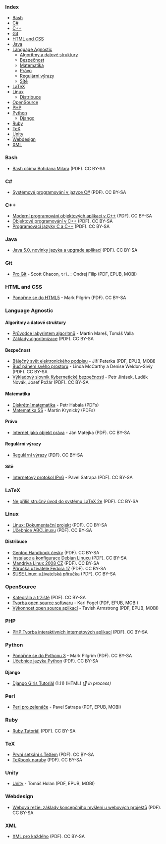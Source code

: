### Index

* [Bash](#bash)
* [C#](#csharp)
* [C++](#cpp)
* [Git](#git)
* [HTML and CSS](#html-and-css)
* [Java](#java)
* [Language Agnostic](#language-agnostic)
    * [Algoritmy a datové struktury](#algoritmy-a-datove-struktury)
    * [Bezpečnost](#bezpecnost)
    * [Matematika](#matematika)
    * [Právo](#pravo)
    * [Regulární výrazy](#regularni-vyrazy)
    * [Sítě](#site)
* [LaTeX](#latex)
* [Linux](#linux)
    * [Distribuce](#distribuce)
* [OpenSource](#opensource)
* [PHP](#php)
* [Python](#python)
    * [Django](#django)
* [Ruby](#ruby)
* [TeX](#tex)
* [Unity](#unity)
* [Webdesign](#webdesign)
* [XML](#xml)


### Bash

* [Bash očima Bohdana Milara](http://i.iinfo.cz/files/root/k/bash_ocima_bohdana_milara.pdf) (PDF). CC BY-SA


### <a id="csharp"></a>C\#

* [Systémové programování v jazyce C#](https://phoenix.inf.upol.cz/esf/ucebni/sysprog.pdf) (PDF). CC BY-SA


### <a id="cpp"></a>C++

* [Moderní programování objektových aplikací v C++](https://akela.mendelu.cz/~xvencal2/CPP/opora.pdf) (PDF). CC BY-SA
* [Objektové programování v C++](http://media1.jex.cz/files/media1:49e6b94e79262.pdf.upl/07.%20Objektov%C3%A9%20programov%C3%A1n%C3%AD%20v%20C%2B%2B.pdf) (PDF). CC BY-SA
* [Programovací jazyky C a C++](http://homel.vsb.cz/~s1a10/educ/C_CPP/C_CPP_web.pdf) (PDF). CC BY-SA


### Java

* [Java 5.0, novinky jazyka a upgrade aplikací](http://i.iinfo.cz/files/root/k/java-5-0-novinky-jazyka-a-upgrade-aplikaci.pdf) (PDF). CC BY-SA


### Git

* [Pro Git](https://knihy.nic.cz/#ProGit) - Scott Chacon, `trl.:` Ondrej Filip (PDF, EPUB, MOBI)


### HTML and CSS

* [Ponořme se do HTML5](https://knihy.nic.cz/#HTML5) - Mark Pilgrim (PDF). CC BY-SA


### Language Agnostic

#### Algoritmy a datové struktury

* [Průvodce labyrintem algoritmů](http://pruvodce.ucw.cz) - Martin Mareš, Tomáš Valla
* [Základy algoritmizace](http://i.iinfo.cz/files/root/k/Zaklady_algorimizace.pdf) (PDF). CC BY-SA


#### Bezpečnost

* [Báječný svět elektronického podpisu](https://knihy.nic.cz) - Jiří Peterka (PDF, EPUB, MOBI)
* [Buď pánem svého prostoru](https://knihy.nic.cz) - Linda McCarthy a Denise Weldon-Siviy (PDF). CC BY-SA
* [Výkladový slovník Kybernetické bezpečnosti](https://www.cybersecurity.cz/data/slovnik_v310.pdf) - Petr Jirásek, Luděk Novák, Josef Požár (PDF). CC BY-SA


#### Matematika

* [Diskrétní matematika](https://math.fel.cvut.cz/cz/lide/habala/teaching/dma.html) - Petr Habala (PDFs)
* [Matematika SŠ](http://www.realisticky.cz/ucebnice.php?id=3) - Martin Krynický (PDFs)


#### Právo

* [Internet jako objekt práva](https://knihy.nic.cz) - Ján Matejka (PDF). CC BY-SA


#### Regulární výrazy

* [Regulární výrazy](http://www.root.cz/knihy/regularni-vyrazy/) (PDF). CC BY-SA


#### Sítě

* [Internetový protokol IPv6](https://knihy.nic.cz/#IPv6-2019) - Pavel Satrapa (PDF). CC BY-SA


### LaTeX

* [Ne příliš stručný úvod do systému LaTeX 2e](http://www.root.cz/knihy/ne-prilis-strucny-uvod-do-systemu-latex-2e/) (PDF). CC BY-SA


### Linux

* [Linux: Dokumentační projekt](http://www.root.cz/knihy/linux-dokumentacni-projekt/) (PDF). CC BY-SA
* [Učebnice ABCLinuxu](http://www.root.cz/knihy/ucebnice-abclinuxu/) (PDF). CC BY-SA


#### Distribuce

* [Gentoo Handbook česky](http://www.root.cz/knihy/gentoo-handbook-cesky/) (PDF). CC BY-SA
* [Instalace a konfigurace Debian Linuxu](http://www.root.cz/knihy/instalace-a-konfigurace-debian-linuxu/) (PDF). CC BY-SA
* [Mandriva Linux 2008 CZ](http://www.root.cz/knihy/mandriva-linux-2008-cz/) (PDF). CC BY-SA
* [Příručka uživatele Fedora 17](http://www.root.cz/knihy/prirucka-uzivatele-fedora-17/) (PDF). CC BY-SA
* [SUSE Linux: uživatelská příručka](http://www.root.cz/knihy/suse-linux-uzivatelska-prirucka/) (PDF). CC BY-SA


### OpenSource

* [Katedrála a tržiště](http://www.root.cz/knihy/katedrala-a-trziste/) (PDF). CC BY-SA
* [Tvorba open source softwaru](https://knihy.nic.cz/#open_source) - Karl Fogel (PDF, EPUB, MOBI)
* [Výkonnost open source aplikací](https://knihy.nic.cz/#vykonnost) - Tavish Armstrong (PDF, EPUB, MOBI)


### PHP

* [PHP Tvorba interaktivních internetových aplikací](http://www.kosek.cz/php/php-tvorba-interaktivnich-internetovych-aplikaci.pdf) (PDF). CC BY-SA


### Python

* [Ponořme se do Pythonu 3](https://knihy.nic.cz/files/nic/edice/mark_pilgrim_dip3_ver3.pdf) - Mark Pilgrim (PDF). CC BY-SA
* [Učebnice jazyka Python](http://i.iinfo.cz/files/root/k/Ucebnice_jazyka_Python.pdf) (PDF). CC BY-SA


#### Django

* [Django Girls Tutoriál](https://tutorial.djangogirls.org/cs/) (1.11) (HTML) *(:construction: in process)*


### Perl

* [Perl pro zelenáče](https://knihy.nic.cz/#perl) - Pavel Satrapa (PDF, EPUB, MOBI)


### Ruby

* [Ruby Tutoriál](http://i.iinfo.cz/files/root/k/Ruby_tutorial.pdf) (PDF). CC BY-SA


### TeX

* [První setkání s TeXem](http://www.root.cz/knihy/prvni-setkani-s-texem/) (PDF). CC BY-SA
* [TeXbook naruby](http://www.root.cz/knihy/texbook-naruby/) (PDF). CC BY-SA


### Unity

* [Unity](https://knihy.nic.cz/#Unity) - Tomáš Holan (PDF, EPUB, MOBI)


### Webdesign

* [Webová režie: základy koncepčního myšlení u webových projektů](http://www.root.cz/knihy/webova-rezie-zaklady-koncepcniho-mysleni-u-webovych-projektu/) (PDF). CC BY-SA


### XML

* [XML pro každého](http://www.root.cz/knihy/xml-pro-kazdeho/) (PDF). CC BY-SA
